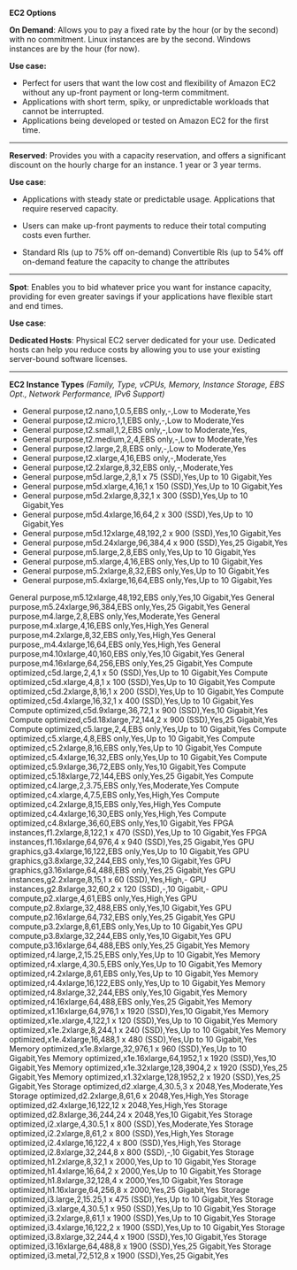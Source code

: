 **EC2 Options**

**On Demand**: Allows you to pay a fixed rate by the hour (or by the second) with no commitment. Linux instances are by the second. Windows instances are by the hour (for now).

**Use case:** 

 - Perfect for users that want the low cost and flexibility of Amazon
   EC2 without any up-front payment or long-term commitment.
 - Applications with short term, spiky, or unpredictable workloads that
   cannot be interrupted.
 - Applications being developed or tested on Amazon EC2 for the first
   time.

---

**Reserved**: Provides you with a capacity reservation, and offers a significant discount on the hourly charge for an instance. 1 year or 3 year terms.

**Use case**: 

 - Applications with steady state or predictable usage. Applications
   that require reserved capacity.

 - Users can make up-front payments to reduce their total computing
   costs even further.

 - Standard RIs (up to 75% off on-demand) Convertible RIs (up to 54% off
   on-demand feature the capacity to change the attributes

---

**Spot**: Enables you to bid whatever price you want for instance capacity, providing for even greater savings if your applications have flexible start and end times.

**Use case**:

**Dedicated Hosts**: Physical EC2 server dedicated for your use. Dedicated hosts can help you reduce costs by allowing you to use your existing server-bound software licenses.

---
**EC2 Instance Types**
*(Family, Type, vCPUs, Memory, Instance Storage, EBS Opt., Network Performance, IPv6 Support)*

 - General purpose,t2.nano,1,0.5,EBS only,-,Low to Moderate,Yes
 - General purpose,t2.micro,1,1,EBS only,-,Low to Moderate,Yes
 - General purpose,t2.small,1,2,EBS only,-,Low to Moderate,Yes,
 - General purpose,t2.medium,2,4,EBS only,-,Low to Moderate,Yes
 - General purpose,t2.large,2,8,EBS only,-,Low to Moderate,Yes
 - General purpose,t2.xlarge,4,16,EBS only,-,Moderate,Yes
 - General purpose,t2.2xlarge,8,32,EBS only,-,Moderate,Yes
 - General purpose,m5d.large,2,8,1 x 75 (SSD),Yes,Up to 10 Gigabit,Yes
 - General purpose,m5d.xlarge,4,16,1 x 150 (SSD),Yes,Up to 10
   Gigabit,Yes
 - General purpose,m5d.2xlarge,8,32,1 x 300 (SSD),Yes,Up to 10
   Gigabit,Yes
 - General purpose,m5d.4xlarge,16,64,2 x 300 (SSD),Yes,Up to 10
   Gigabit,Yes
 - General purpose,m5d.12xlarge,48,192,2 x 900 (SSD),Yes,10 Gigabit,Yes
 - General purpose,m5d.24xlarge,96,384,4 x 900 (SSD),Yes,25 Gigabit,Yes
 - General purpose,m5.large,2,8,EBS only,Yes,Up to 10 Gigabit,Yes
 - General purpose,m5.xlarge,4,16,EBS only,Yes,Up to 10 Gigabit,Yes
 - General purpose,m5.2xlarge,8,32,EBS only,Yes,Up to 10 Gigabit,Yes
 - General purpose,m5.4xlarge,16,64,EBS only,Yes,Up to 10 Gigabit,Yes

General purpose,m5.12xlarge,48,192,EBS only,Yes,10 Gigabit,Yes
General purpose,m5.24xlarge,96,384,EBS only,Yes,25 Gigabit,Yes
General purpose,m4.large,2,8,EBS only,Yes,Moderate,Yes
General purpose,m4.xlarge,4,16,EBS only,Yes,High,Yes
General purpose,m4.2xlarge,8,32,EBS only,Yes,High,Yes
General purpose,,m4.4xlarge,16,64,EBS only,Yes,High,Yes
General purpose,m4.10xlarge,40,160,EBS only,Yes,10 Gigabit,Yes
General purpose,m4.16xlarge,64,256,EBS only,Yes,25 Gigabit,Yes
Compute optimized,c5d.large,2,4,1 x 50 (SSD),Yes,Up to 10 Gigabit,Yes
Compute optimized,c5d.xlarge,4,8,1 x 100 (SSD),Yes,Up to 10 Gigabit,Yes
Compute optimized,c5d.2xlarge,8,16,1 x 200 (SSD),Yes,Up to 10 Gigabit,Yes
Compute optimized,c5d.4xlarge,16,32,1 x 400 (SSD),Yes,Up to 10 Gigabit,Yes
Compute optimized,c5d.9xlarge,36,72,1 x 900 (SSD),Yes,10 Gigabit,Yes
Compute optimized,c5d.18xlarge,72,144,2 x 900 (SSD),Yes,25 Gigabit,Yes
Compute optimized,c5.large,2,4,EBS only,Yes,Up to 10 Gigabit,Yes
Compute optimized,c5.xlarge,4,8,EBS only,Yes,Up to 10 Gigabit,Yes
Compute optimized,c5.2xlarge,8,16,EBS only,Yes,Up to 10 Gigabit,Yes
Compute optimized,c5.4xlarge,16,32,EBS only,Yes,Up to 10 Gigabit,Yes
Compute optimized,c5.9xlarge,36,72,EBS only,Yes,10 Gigabit,Yes
Compute optimized,c5.18xlarge,72,144,EBS only,Yes,25 Gigabit,Yes
Compute optimized,c4.large,2,3.75,EBS only,Yes,Moderate,Yes
Compute optimized,c4.xlarge,4,7.5,EBS only,Yes,High,Yes
Compute optimized,c4.2xlarge,8,15,EBS only,Yes,High,Yes
Compute optimized,c4.4xlarge,16,30,EBS only,Yes,High,Yes
Compute optimized,c4.8xlarge,36,60,EBS only,Yes,10 Gigabit,Yes
FPGA instances,f1.2xlarge,8,122,1 x 470 (SSD),Yes,Up to 10 Gigabit,Yes
FPGA instances,f1.16xlarge,64,976,4 x 940 (SSD),Yes,25 Gigabit,Yes
GPU graphics,g3.4xlarge,16,122,EBS only,Yes,Up to 10 Gigabit,Yes
GPU graphics,g3.8xlarge,32,244,EBS only,Yes,10 Gigabit,Yes
GPU graphics,g3.16xlarge,64,488,EBS only,Yes,25 Gigabit,Yes
GPU instances,g2.2xlarge,8,15,1 x 60 (SSD),Yes,High,-
GPU instances,g2.8xlarge,32,60,2 x 120 (SSD),-,10 Gigabit,-
GPU compute,p2.xlarge,4,61,EBS only,Yes,High,Yes
GPU compute,p2.8xlarge,32,488,EBS only,Yes,10 Gigabit,Yes
GPU compute,p2.16xlarge,64,732,EBS only,Yes,25 Gigabit,Yes
GPU compute,p3.2xlarge,8,61,EBS only,Yes,Up to 10 Gigabit,Yes
GPU compute,p3.8xlarge,32,244,EBS only,Yes,10 Gigabit,Yes
GPU compute,p3.16xlarge,64,488,EBS only,Yes,25 Gigabit,Yes
Memory optimized,r4.large,2,15.25,EBS only,Yes,Up to 10 Gigabit,Yes
Memory optimized,r4.xlarge,4,30.5,EBS only,Yes,Up to 10 Gigabit,Yes
Memory optimized,r4.2xlarge,8,61,EBS only,Yes,Up to 10 Gigabit,Yes
Memory optimized,r4.4xlarge,16,122,EBS only,Yes,Up to 10 Gigabit,Yes
Memory optimized,r4.8xlarge,32,244,EBS only,Yes,10 Gigabit,Yes
Memory optimized,r4.16xlarge,64,488,EBS only,Yes,25 Gigabit,Yes
Memory optimized,x1.16xlarge,64,976,1 x 1920 (SSD),Yes,10 Gigabit,Yes
Memory optimized,x1e.xlarge,4,122,1 x 120 (SSD),Yes,Up to 10 Gigabit,Yes
Memory optimized,x1e.2xlarge,8,244,1 x 240 (SSD),Yes,Up to 10 Gigabit,Yes
Memory optimized,x1e.4xlarge,16,488,1 x 480 (SSD),Yes,Up to 10 Gigabit,Yes
Memory optimized,x1e.8xlarge,32,976,1 x 960 (SSD),Yes,Up to 10 Gigabit,Yes
Memory optimized,x1e.16xlarge,64,1952,1 x 1920 (SSD),Yes,10 Gigabit,Yes
Memory optimized,x1e.32xlarge,128,3904,2 x 1920 (SSD),Yes,25 Gigabit,Yes
Memory optimized,x1.32xlarge,128,1952,2 x 1920 (SSD),Yes,25 Gigabit,Yes
Storage optimized,d2.xlarge,4,30.5,3 x 2048,Yes,Moderate,Yes
Storage optimized,d2.2xlarge,8,61,6 x 2048,Yes,High,Yes
Storage optimized,d2.4xlarge,16,122,12 x 2048,Yes,High,Yes
Storage optimized,d2.8xlarge,36,244,24 x 2048,Yes,10 Gigabit,Yes
Storage optimized,i2.xlarge,4,30.5,1 x 800 (SSD),Yes,Moderate,Yes
Storage optimized,i2.2xlarge,8,61,2 x 800 (SSD),Yes,High,Yes
Storage optimized,i2.4xlarge,16,122,4 x 800 (SSD),Yes,High,Yes
Storage optimized,i2.8xlarge,32,244,8 x 800 (SSD),-,10 Gigabit,Yes
Storage optimized,h1.2xlarge,8,32,1 x 2000,Yes,Up to 10 Gigabit,Yes
Storage optimized,h1.4xlarge,16,64,2 x 2000,Yes,Up to 10 Gigabit,Yes
Storage optimized,h1.8xlarge,32,128,4 x 2000,Yes,10 Gigabit,Yes
Storage optimized,h1.16xlarge,64,256,8 x 2000,Yes,25 Gigabit,Yes
Storage optimized,i3.large,2,15.25,1 x 475 (SSD),Yes,Up to 10 Gigabit,Yes
Storage optimized,i3.xlarge,4,30.5,1 x 950 (SSD),Yes,Up to 10 Gigabit,Yes
Storage optimized,i3.2xlarge,8,61,1 x 1900 (SSD),Yes,Up to 10 Gigabit,Yes
Storage optimized,i3.4xlarge,16,122,2 x 1900 (SSD),Yes,Up to 10 Gigabit,Yes
Storage optimized,i3.8xlarge,32,244,4 x 1900 (SSD),Yes,10 Gigabit,Yes
Storage optimized,i3.16xlarge,64,488,8 x 1900 (SSD),Yes,25 Gigabit,Yes
Storage optimized,i3.metal,72,512,8 x 1900 (SSD),Yes,25 Gigabit,Yes



<!--stackedit_data:
eyJoaXN0b3J5IjpbLTE3OTY4Mzc3NjksMjExMTQ4ODI4MCwtMT
c1ODcwMzQ1Nyw4Nzg4NTkxNDJdfQ==
-->